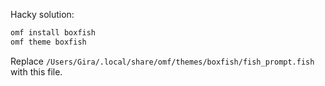 Hacky solution:

```bash
omf install boxfish
omf theme boxfish
```

Replace `/Users/Gira/.local/share/omf/themes/boxfish/fish_prompt.fish` with this file.
